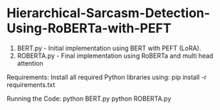 # Hierarchical-Sarcasm-Detection-Using-RoBERTa-with-PEFT
1. BERT.py - Initial implementation using BERT with PEFT (LoRA).
2. ROBERTA.py - Final implementation using RoBERTa and multi head attention

Requirements:
Install all required Python libraries using:
pip install -r requirements.txt

Running the Code:
python BERT.py
python ROBERTA.py

